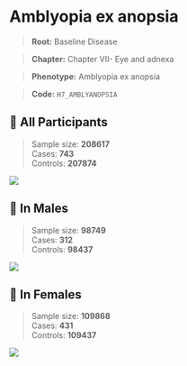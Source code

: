 # Amblyopia ex anopsia

> **Root:** Baseline Disease  

> **Chapter:** Chapter VII- Eye and adnexa  

> **Phenotype:** Amblyopia ex anopsia  

> **Code:** `H7_AMBLYANOPSIA`

## 🧪 All Participants  
> Sample size: **208617**  
> Cases: **743**  
> Controls: **207874**
<img src="/Disease/Figures/ALL/Incidence/H7_AMBLYANOPSIA.png"/>
<CsvTable src="/public/Disease/Data/ALL/Incidence/COX_H7_AMBLYANOPSIA.csv" label="🔍 View full results" />

## 👨 In Males  
> Sample size: **98749**  
> Cases: **312**  
> Controls: **98437**
<img src="/Disease/Figures/Male/Incidence/H7_AMBLYANOPSIA.png"/>
<CsvTable src="/public/Disease/Data/Male/Incidence/COX_H7_AMBLYANOPSIA.csv" label="🔍 View full results" />

## 👩 In Females  
> Sample size: **109868**  
> Cases: **431**  
> Controls: **109437**
<img src="/Disease/Figures/Female/Incidence/H7_AMBLYANOPSIA.png"/>
<CsvTable src="/public/Disease/Data/Female/Incidence/COX_H7_AMBLYANOPSIA.csv" label="🔍 View full results" />
